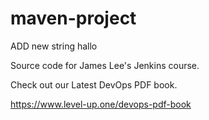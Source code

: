# maven-project

ADD new string hallo

Source code for James Lee's Jenkins course.

Check out our Latest DevOps PDF book.

https://www.level-up.one/devops-pdf-book
